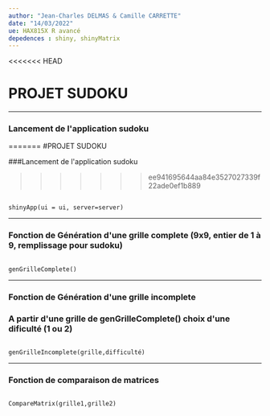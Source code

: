 ```yaml
---
author: "Jean-Charles DELMAS & Camille CARRETTE"
date: "14/03/2022"
ue: HAX815X R avancé
depedences : shiny, shinyMatrix
---
```


<<<<<<< HEAD
# PROJET SUDOKU  

***

### Lancement de l'application sudoku
=======
#PROJET SUDOKU  

###Lancement de l'application sudoku
>>>>>>> ee941695644aa84e3527027339f22ade0ef1b889

```{r}

shinyApp(ui = ui, server=server)

```
***

### Fonction de Génération d'une grille complete (9x9, entier de 1 à 9, remplissage pour sudoku)

```{r}

genGrilleComplete()

```

***

### Fonction de Génération d'une grille incomplete 
### A partir d'une grille de genGrilleComplete() choix d'une dificulté (1 ou 2)

```{r}

genGrilleIncomplete(grille,difficulté)

```

***

### Fonction de comparaison de matrices

```{r}

CompareMatrix(grille1,grille2)

```


